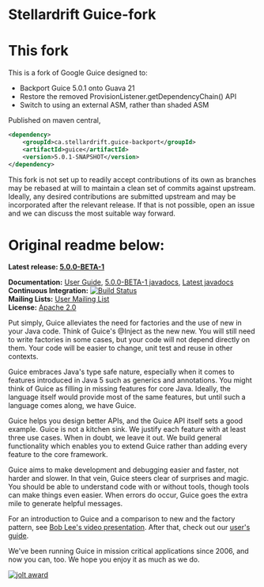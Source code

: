 Stellardrift Guice-fork
====

# This fork

This is a fork of Google Guice designed to:

- Backport Guice 5.0.1 onto Guava 21
- Restore the removed ProvisionListener.getDependencyChain() API
- Switch to using an external ASM, rather than shaded ASM

Published on maven central,

```xml
<dependency>
    <groupId>ca.stellardrift.guice-backport</groupId>
    <artifactId>guice</artifactId>
    <version>5.0.1-SNAPSHOT</version>
</dependency>

```

This fork is not set up to readily accept contributions of its own as branches may be rebased at will to maintain a 
clean set of commits against upstream. Ideally, any desired contributions are submitted upstream and may be incorporated 
after the relevant release. If that is not possible, open an issue and we can discuss the most suitable way forward.

# Original readme below:


**Latest release: [5.0.0-BETA-1](https://github.com/google/guice/wiki/Guice500)**

**Documentation:** [User Guide](https://github.com/google/guice/wiki/Motivation), [5.0.0-BETA-1 javadocs](https://google.github.io/guice/api-docs/5.0.0-BETA-1/javadoc/index.html), [Latest javadocs](https://google.github.io/guice/api-docs/latest/javadoc/index.html) <br/>
**Continuous Integration:** [![Build Status](https://github.com/google/guice/workflows/continuous-integration/badge.svg)](https://github.com/google/guice/actions) <br/>
**Mailing Lists:** [User Mailing List](http://groups.google.com/group/google-guice) <br/>
**License:** [Apache 2.0](http://www.apache.org/licenses/LICENSE-2.0)

Put simply, Guice alleviates the need for factories and the use of new in your Java code. Think of Guice's @Inject as the new new. You will still need to write factories in some cases, but your code will not depend directly on them. Your code will be easier to change, unit test and reuse in other contexts.

Guice embraces Java's type safe nature, especially when it comes to features introduced in Java 5 such as generics and annotations. You might think of Guice as filling in missing features for core Java. Ideally, the language itself would provide most of the same features, but until such a language comes along, we have Guice.

Guice helps you design better APIs, and the Guice API itself sets a good example. Guice is not a kitchen sink. We justify each feature with at least three use cases. When in doubt, we leave it out. We build general functionality which enables you to extend Guice rather than adding every feature to the core framework.

Guice aims to make development and debugging easier and faster, not harder and slower. In that vein, Guice steers clear of surprises and magic. You should be able to understand code with or without tools, though tools can make things even easier. When errors do occur, Guice goes the extra mile to generate helpful messages.

For an introduction to Guice and a comparison to new and the factory pattern, see [Bob Lee's video presentation](https://www.youtube.com/watch?v=hBVJbzAagfs). After that, check out our [user's guide](https://github.com/google/guice/wiki/Motivation).

We've been running Guice in mission critical applications since 2006, and now you can, too. We hope you enjoy it as much as we do.

[![jolt award](https://user-images.githubusercontent.com/1885701/52603534-0d620380-2e1c-11e9-8cd5-95f0e141fcb0.png)](http://www.drdobbs.com/tools/winners-of-the-18th-jolt-product-excelle/207600666?pgno=6)
